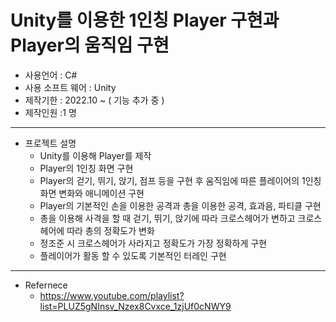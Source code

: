 # Unity를 이용한 1인칭 Player 구현과 Player의 움직임 구현

+ 사용언어 : C#
+ 사용 소프트 웨어 : Unity
+ 제작기한 : 2022.10 ~ ( 기능 추가 중 )
+ 제작인원 :1 명
------------------------------------------------------------------------
+ 프로젝트 설명 
    + Unity를 이용해 Player를 제작
    + Player의 1인칭 화면 구현
    + Player의 걷기, 뛰기, 앉기, 점프 등을 구현 후 움직임에 따른 플레이어의 1인칭 화면 변화와 애니메이션 구현
    + Player의 기본적인 손을 이용한 공격과 총을 이용한 공격, 효과음, 파티클 구현
    + 총을 이용해 사격을 할 때 걷기, 뛰기, 앉기에 따라 크로스헤어가 변하고 크로스헤어에 따라 총의 정확도가 변화
    + 정조준 시 크로스헤어가 사라지고 정확도가 가장 정확하게 구현
    + 플레이어가 활동 할 수 있도록 기본적인 터레인 구현
-----------------------------------------------------------------------------

+ Refernece
  + https://www.youtube.com/playlist?list=PLUZ5gNInsv_Nzex8Cvxce_1zjUf0cNWY9




